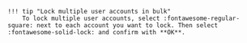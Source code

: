     !!! tip "Lock multiple user accounts in bulk"
        To lock multiple user accounts, select :fontawesome-regular-square: next to each account you want to lock. Then select :fontawesome-solid-lock: and confirm with **OK**.